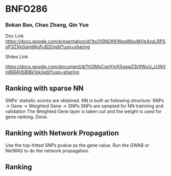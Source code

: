 # BNFO286
### Bokan Bao, Chao Zhang, Qin Yue
Doc Link
https://docs.google.com/presentation/d/1to310NDKKWqgWbuMVb4zgLRPSoP3ZXkGajnbKoFuB2I/edit?usp=sharing

Slides Link

https://docs.google.com/document/d/1Vl2MsCqqYmXSgawZSrlfWuU_cUNVinBiRAVbBI8k1pk/edit?usp=sharing

## Ranking with sparse NN

  SNPs' statistic scores are obtained. 
  NN is built as following structure:
  SNPs -> Gene -> Weighted Gene -> SNPs
  SNPs are sampled for NN trainning and validation
  The Weighted Gene layer is taken out and the weight is used for gene ranking. Done.

## Ranking with Network Propagation

  Use the top-hitted SNPs pvalue as the gene value.
  Run the GWAB or NetWAS to do the network propagation.


## Ranking
